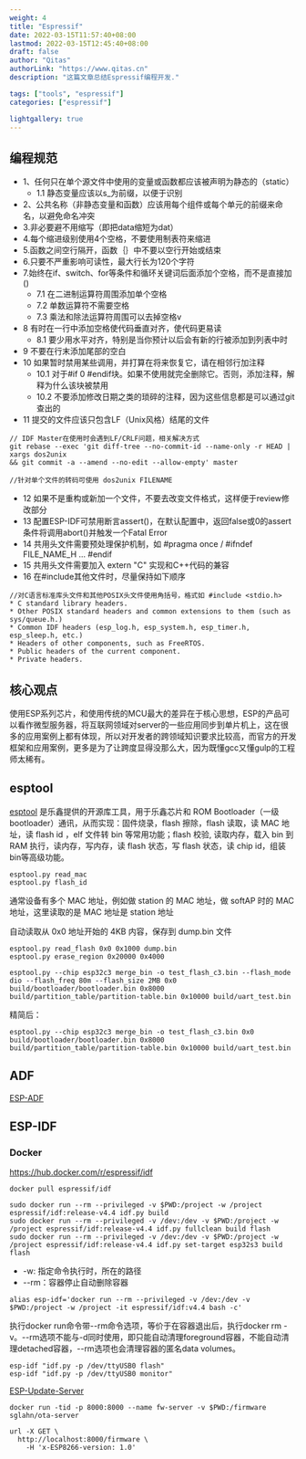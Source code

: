 ```yaml
---
weight: 4
title: "Espressif"
date: 2022-03-15T11:57:40+08:00
lastmod: 2022-03-15T12:45:40+08:00
draft: false
author: "Qitas"
authorLink: "https://www.qitas.cn"
description: "这篇文章总结Espressif编程开发."

tags: ["tools", "espressif"]
categories: ["espressif"]

lightgallery: true
---
```


## 编程规范

* 1、任何只在单个源文件中使用的变量或函数都应该被声明为静态的（static）
    * 1.1 静态变量应该以s_为前缀，以便于识别
* 2、公共名称（非静态变量和函数）应该用每个组件或每个单元的前缀来命名，以避免命名冲突
* 3.非必要避不用缩写（即把data缩短为dat）
* 4.每个缩进级别使用4个空格，不要使用制表符来缩进
* 5.函数之间空行隔开，函数｛｝中不要以空行开始或结束
* 6.只要不严重影响可读性，最大行长为120个字符
* 7.始终在if、switch、for等条件和循环关键词后面添加个空格，而不是直接加()
    * 7.1 在二进制运算符周围添加单个空格
    * 7.2 单数运算符不需要空格
    * 7.3 乘法和除法运算符周围可以去掉空格v
* 8 有时在一行中添加空格使代码垂直对齐，使代码更易读
    * 8.1 要少用水平对齐，特别是当你预计以后会有新的行被添加到列表中时
* 9 不要在行末添加尾部的空白
* 10 如果暂时禁用某些调用，并打算在将来恢复它，请在相邻行加注释
    * 10.1 对于#if 0 #endif块。如果不使用就完全删除它。否则，添加注释，解释为什么该块被禁用
    * 10.2 不要添加修改日期之类的琐碎的注释，因为这些信息都是可以通过git查出的
* 11 提交的文件应该只包含LF（Unix风格）结尾的文件

```
// IDF Master在使用时会遇到LF/CRLF问题，相关解决方式
git rebase --exec 'git diff-tree --no-commit-id --name-only -r HEAD | xargs dos2unix
&& git commit -a --amend --no-edit --allow-empty' master

//针对单个文件的转码可使用 dos2unix FILENAME

```
* 12 如果不是重构或新加一个文件，不要去改变文件格式，这样便于review修改部分
* 13 配置ESP-IDF可禁用断言assert()，在默认配置中，返回false或0的assert条件将调用abort()并触发一个Fatal Error
* 14 共用头文件需要预处理保护机制，如 #pragma once / #ifndef FILE_NAME_H ... #endif
* 15 共用头文件需要加入 extern "C" 实现和C++代码的兼容
* 16 在#include其他文件时，尽量保持如下顺序
```
//对C语言标准库头文件和其他POSIX头文件使用角括号，格式如 #include <stdio.h>
* C standard library headers.
* Other POSIX standard headers and common extensions to them (such as sys/queue.h.)
* Common IDF headers (esp_log.h, esp_system.h, esp_timer.h, esp_sleep.h, etc.)
* Headers of other components, such as FreeRTOS.
* Public headers of the current component.
* Private headers.

```

## 核心观点

使用ESP系列芯片，和使用传统的MCU最大的差异在于核心思想，ESP的产品可以看作微型服务器，将互联网领域对server的一些应用同步到单片机上，这在很多的应用案例上都有体现，所以对开发者的跨领域知识要求比较高，而官方的开发框架和应用案例，更多是为了让跨度显得没那么大，因为既懂gcc又懂gulp的工程师太稀有。



## esptool

[esptool](https://github.com/espressif/esptool) 是乐鑫提供的开源库工具，用于乐鑫芯片和 ROM Bootloader（一级 bootloader）通讯，从而实现：固件烧录，flash 擦除，flash 读取，读 MAC 地址，读 flash id ，elf 文件转 bin 等常用功能；flash 校验, 读取内存，载入 bin 到 RAM 执行，读内存，写内存，读 flash 状态，写 flash 状态，读 chip id，组装 bin等高级功能。


```
esptool.py read_mac
esptool.py flash_id
```
通常设备有多个 MAC 地址，例如做 station 的 MAC 地址，做 softAP 时的 MAC 地址，这里读取的是 MAC 地址是 station 地址

自动读取从 0x0 地址开始的 4KB 内容，保存到 dump.bin 文件

```
esptool.py read_flash 0x0 0x1000 dump.bin
esptool.py erase_region 0x20000 0x4000
```

```
esptool.py --chip esp32c3 merge_bin -o test_flash_c3.bin --flash_mode dio --flash_freq 80m --flash_size 2MB 0x0 build/bootloader/bootloader.bin 0x8000 build/partition_table/partition-table.bin 0x10000 build/uart_test.bin
```

精简后：

```
esptool.py --chip esp32c3 merge_bin -o test_flash_c3.bin 0x0 build/bootloader/bootloader.bin 0x8000 build/partition_table/partition-table.bin 0x10000 build/uart_test.bin
```



## ADF

[ESP-ADF](https://github.com/espressif/esp-adf)


## ESP-IDF


### Docker

https://hub.docker.com/r/espressif/idf

```
docker pull espressif/idf
```

```build
sudo docker run --rm --privileged -v $PWD:/project -w /project espressif/idf:release-v4.4 idf.py build
sudo docker run --rm --privileged -v /dev:/dev -v $PWD:/project -w /project espressif/idf:release-v4.4 idf.py fullclean build flash
sudo docker run --rm --privileged -v /dev:/dev -v $PWD:/project -w /project espressif/idf:release-v4.4 idf.py set-target esp32s3 build flash
```
* -w: 指定命令执行时，所在的路径
* --rm：容器停止自动删除容器


```alias
alias esp-idf='docker run --rm --privileged -v /dev:/dev -v $PWD:/project -w /project -it espressif/idf:v4.4 bash -c'
```

执行docker run命令带--rm命令选项，等价于在容器退出后，执行docker rm -v。--rm选项不能与-d同时使用，即只能自动清理foreground容器，不能自动清理detached容器，--rm选项也会清理容器的匿名data volumes。

```
esp-idf "idf.py -p /dev/ttyUSB0 flash"
esp-idf "idf.py -p /dev/ttyUSB0 monitor"
```

[ESP-Update-Server](https://github.com/fito-jaeuklee/ESP32_LOCAL_OTA_SERVER)


```
docker run -tid -p 8000:8000 --name fw-server -v $PWD:/firmware sglahn/ota-server
```

```
url -X GET \
  http://localhost:8000/firmware \
    -H 'x-ESP8266-version: 1.0'
```


